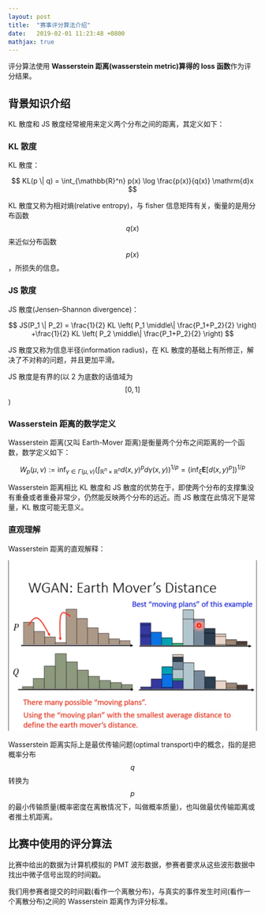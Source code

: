 ```yaml
---
layout: post
title:  "赛事评分算法介绍"
date:   2019-02-01 11:23:48 +0800
mathjax: true
---
```


评分算法使用 **Wasserstein 距离(wasserstein metric)算得的 loss 函数**作为评分结果。

## 背景知识介绍

KL 散度和 JS 散度经常被用来定义两个分布之间的距离，其定义如下：

### KL 散度

KL 散度：

$$
KL(p \| q) = \int_{\mathbb{R}^n} p(x) \log \frac{p(x)}{q(x)} \mathrm{d}x
$$

KL 散度又称为相对熵(relative entropy)，与 fisher 信息矩阵有关，衡量的是用分布函数 $$q(x)$$ 来近似分布函数 $$p(x)$$，所损失的信息。

### JS 散度

JS 散度(Jensen–Shannon divergence)：

$$
JS(P_1 \| P_2) = \frac{1}{2} KL \left( P_1 \middle\| \frac{P_1+P_2}{2} \right) +\frac{1}{2} KL \left( P_2 \middle\| \frac{P_1+P_2}{2} \right)
$$

JS 散度又称为信息半径(information radius)，在 KL 散度的基础上有所修正，解决了不对称的问题，并且更加平滑。

JS 散度是有界的(以 2 为底数的话值域为 $$[0,1]$$ )

### Wasserstein 距离的数学定义 

Wasserstein 距离(又叫 Earth-Mover 距离)是衡量两个分布之间距离的一个函数，数学定义如下：

$$
W_p(\mu, \nu) := \inf_{\gamma \in \Gamma(\mu,\nu)}\left(\int_{\mathbb R^n \times \mathbb R^n} d(x, y)^p d\gamma (x, y) \right)^{1/p} = \left(\inf_\xi \mathbf E[d(x,y)^p]\right)^{1/p}
$$

Wasserstein 距离相比 KL 散度和 JS 散度的优势在于，即使两个分布的支撑集没有重叠或者重叠非常少，仍然能反映两个分布的远近。而 JS 散度在此情况下是常量，KL 散度可能无意义。

### 直观理解

Wasserstein 距离的直观解释：

![wdistance](wdistance.png)

Wasserstein 距离实际上是最优传输问题(optimal transport)中的概念，指的是把概率分布 $$q$$ 转换为 $$p$$ 的最小传输质量(概率密度在离散情况下，叫做概率质量)，也叫做最优传输距离或者推土机距离。

## 比赛中使用的评分算法

比赛中给出的数据为计算机模拟的 PMT 波形数据，参赛者要求从这些波形数据中找出中微子信号出现的时间戳。

我们用参赛者提交的时间戳(看作一个离散分布)，与真实的事件发生时间(看作一个离散分布)之间的 Wasserstein 距离作为评分标准。
